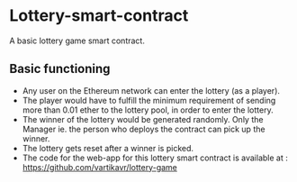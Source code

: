 # Lottery-smart-contract
A basic lottery game smart contract. <br/>
## Basic functioning
- Any user on the Ethereum network can enter the lottery (as a player). 
- The player would have to fulfill the minimum requirement of sending more than 0.01 ether to the               lottery pool, in order to enter the lottery.
- The winner of the lottery would be generated randomly. Only the Manager ie. the person who deploys the contract can pick up the winner.
- The lottery gets reset after a winner is picked.
- The code for the web-app for this lottery smart contract is available at : https://github.com/vartikavr/lottery-game

